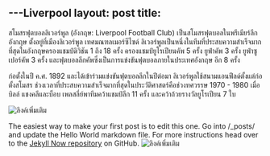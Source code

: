---Liverpool
layout: post
title: 
---

 สโมสรฟุตบอลลิเวอร์พูล (อังกฤษ: Liverpool Football Club) เป็นสโมสรฟุตบอลในพรีเมียร์ลีกอังกฤษ ตั้งอยู่ที่เมืองลิเวอร์พูล เทศมณฑลเมอร์ซีไซด์ ลิเวอร์พูลเป็นหนึ่งในทีมที่ประสบความสำเร็จมากที่สุดในอังกฤษครองแชมป์ดิวิชัน 1 ถึง 18 ครั้ง ครองแชมป์ยูโรเปียนคัพ 5 ครั้ง ยูฟ่าคัพ 3 ครั้ง ยูฟ่าซูเปอร์คัพ 3 ครั้ง และฟุตบอลลีกคัพซึ่งเป็นการแข่งขันฟุตบอลภายในประเทศอังกฤษ อีก 8 ครั้ง

ก่อตั้งในปี ค.ศ. 1892 และได้เข้าร่วมแข่งขันฟุตบอลลีกในปีต่อมา ลิเวอร์พูลใช้สนามแอนฟีลด์ตั้งแต่ก่อตั้งสโมสร ช่วงเวลาที่ประสบความสำเร็จมากที่สุดในประวัติศาสตร์คือช่วงทศวรรษ 1970 - 1980 เมื่อบิลล์ แชงคลีและบ็อบ เพลสลี่ย์พาทีมคว้าแชมป์ลีก 11 ครั้ง และคว้าถ้วยรางวัลยูโรเปียน 7 ใบ


![ลิงค์เพิ่มเติม](http://www.siamliverpool.com/images/clubhistory/12.jpg)

The easiest way to make your first post is to edit this one. Go into /_posts/ and update the Hello World markdown file. For more instructions head over to the [Jekyll Now repository](https://github.com/barryclark/jekyll-now) on GitHub.
![ลิงค์เพิ่มเติม](https://th.wikipedia.org/wiki/%E0%B8%AA%E0%B9%82%E0%B8%A1%E0%B8%AA%E0%B8%A3%E0%B8%9F%E0%B8%B8%E0%B8%95%E0%B8%9A%E0%B8%AD%E0%B8%A5%E0%B8%A5%E0%B8%B4%E0%B9%80%E0%B8%A7%E0%B8%AD%E0%B8%A3%E0%B9%8C%E0%B8%9E%E0%B8%B9%E0%B8%A5)
